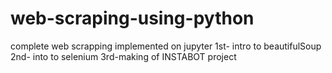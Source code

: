 # web-scraping-using-python
complete web scrapping implemented on jupyter
1st- intro to beautifulSoup
2nd- into to selenium
3rd-making of INSTABOT project
